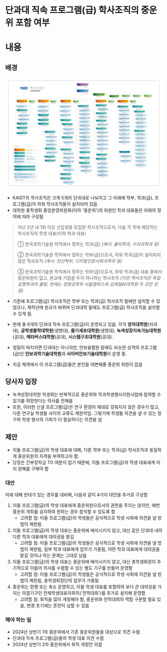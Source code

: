 단과대 직속 프로그램(급) 학사조직의 중운위 포함 여부
==

# 내용

## 배경

![KAIST 학사조직도](img/KAIST_학사조직도_kor(2024.06.25.).png)

* KAIST의 학사조직은 크게 5개의 단과대로 나눠지고 그 아래에 학부, 학과(급), 프로그램(급)의 하위 학사조직들이 설치되어 있음
* 대학원 총학생회 중앙운영위원회(이하 '중운위')의 위원인 학과 대표들은 아래의 정의에 따라 구성됨

> 지난 2년 내 1회 이상 신입생을 모집한 학사조직으로서, 다음 각 목에 해당하는 학사조직의 학생 대표(이하 학과 대표) 

> ① 한국과학기술원 학칙에서 정하는 학과(급) *(예시: 물리학과, 수리과학과 등)*

> ② 한국과학기술원 학칙에서 정하는 학부(급)으로서, 하위 학과(급)이 설치되지 않은 학사조직 *(예시: 전산학부, 디지털인문사회과학부 등)*

> ③ 한국과학기술원 학칙에서 정하는 학부(급)으로서, 하위 학과(급) 대표 중에서 중운위원이 없고, 본교에 거점을 두지 아니하는 학사조직 *(이런 학사조직은 독립집행학과라 불림. 현재는 경영공학부 서울캠퍼스와 김재철AI대학원 두 곳만 있음)*

* 기존에 프로그램(급) 학사조직은 학부 또는 학과(급) 학사조직 밑에만 설치할 수 있었으나, 재작년에 원규가 바뀌며 단과대학 밑에도 프로그램(급) 학사조직을 설치할 수 있게 됨. 

* 현재 총 6개의 단과대 직속 프로그램(급)이 운영되고 있음. 각각 **양자대학원**(자과대), **공학생물학대학원**(생명대), **줄기세포대학원**(생명대), **녹색성장지속가능대학원**(공대), **메타버스대학원**(공대), **시스템구조대학원**(공대).
* 엄밀히 따지자면 단과대는 아니지만, 안보융합원 밑에도 비슷한 성격의 프로그램(급)인 **안보과학기술대학원**과 **사이버안보기술대학원**이 운영 중.
* 지금 체계에서 이 프로그램(급)들은 본인을 대변해줄 중운위 위원이 없음

## 당사자 입장

* 녹색성장대학원 학생회는 반복적으로 중운위와 학과학생행사지원사업에 참여할 수 있기를 희망한다는 의사를 전해옴
* 또한, 이러한 신설 프로그램(급)은 연구 환경이 제대로 갖춰지지 않은 경우가 많고, 다른 연구실 학생들 사이의 교류도 제한적임. 그렇기에 학생들 의견을 낼 수 있는 창구와 학생 행사의 기회가 더 절실하다는 의견을 냄

## 제안

* 이들 프로그램(급)의 학생 대표에 대해, 다른 학부 또는 학과(급) 학사조직과 동일하게 중운위원의 자격을 부여하고자 함.
* 당장은 간부장학금 TO 여분이 없기 때문에, 이들 프로그램(급)의 학생 대표에게 미리 양해를 구해야 함

### 대안

이에 대해 반대가 있는 경우를 대비해, 다음과 같이 4가지 대안을 추가로 구상함

1. 이들 프로그램(급)의 학생 대표에게 중운위원으로서의 권한을 주지는 않지만, 매번 중운위 개최를 공지하여 원하는 경우 참석할 수 있도록 함
    * 고려할 점: 이들 프로그램(급)의 학생들은 공식적으로 학생 사회에 의견을 낼 방법이 제한됨
2. 이들 프로그램(급)의 학생 대표는 중운위에 배석시키지 않고, 대신 같은 단과대 내의 다른 학과 대표에게 대의권을 맡김
    * 고려할 점: 이들 프로그램(급)의 학생들은 공식적으로 학생 사회에 의견을 낼 방법이 제한됨, 일부 학과 대표에게 업무가 가중됨, 어떤 학과 대표에게 대의권을 맡길 것이냐 하는 문제는 그대로 남음
3. 이들 프로그램(급)의 학생 대표는 중운위에 배석시키지 않고, 대신 총학생회장이 주기적으로 이들의 의사를 수렴할 수 있는 별도 기구를 만들어 운영함
    * 고려할 점: 이들 프로그램(급)의 학생들은 공식적으로 학생 사회에 의견을 낼 방법이 제한됨, 총학생회장단의 업무가 가중됨
4. 중운위는 현행 또는 축소 운영하고, 이들 학생 대표를 포함하여 보다 큰 대의성을 가지는 의결기구인 전체학생대표자회의('전학대회')를 추가로 설치해 운영함
    * 고려할 점: 회칙을 많이 개정해야 함, 중운위와 전학대회의 역할 구분할 필요 있음, 변경 초기에는 혼란이 심할 수 있음

### 해야 하는 일

* 2024년 상반기 1차 중운위에서 기존 중운위원들을 대상으로 의견 수렴
* 단과대 직속 프로그램(급)들의 학생 대표 의견 수렴
* 2024년 상반기 2차 중운위에서 회칙 개정안 의결